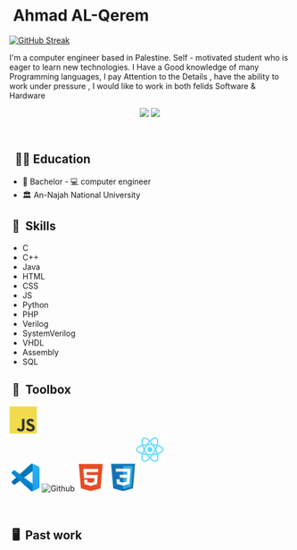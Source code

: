 # &nbsp;Ahmad AL-Qerem
[![GitHub Streak](https://streak-stats.demolab.com?user=Ahmad-Qerem&theme=dark&border_radius=4.8)](https://git.io/streak-stats)



I'm a computer engineer based in Palestine. Self - motivated student who is eager to learn new technologies. I Have a Good knowledge of many Programming languages, I pay Attention to the Details , have the ability to work under pressure , I would like to work in both felids Software & Hardware 
<p align="center">
    <a href="https://www.linkedin.com/in/ahmad-a-al-qerem-3b1b65248/"><img src="https://img.shields.io/badge/linkedin-%230177B5?style=flat&logo=linkedin&logoColor=white"/></a>
   <a href="https://leetcode.com/AHMADA_ALQEREM/"><img src="https://img.shields.io/badge/Leetcode-%EFE77F?style=flat&logo=leetcode&logoColor=yallow"/></a>
  </p>
&nbsp;

## &nbsp; 👨‍🎓 Education 
* 📃 Bachelor - 💻 computer engineer
* 🏛 An-Najah National University
&nbsp;

## &nbsp;📝 &nbsp;Skills
* C 
* C++
* Java
* HTML 
* CSS
* JS
* Python
* PHP	
* Verilog
* SystemVerilog
* VHDL 
* Assembly 
* SQL 

## &nbsp;🧰 &nbsp;Toolbox

<img  src="https://raw.githubusercontent.com/devicons/devicon/1119b9f84c0290e0f0b38982099a2bd027a48bf1/icons/javascript/javascript-original.svg" alt="JavaScript" width="50" height="50"/> &nbsp; <img  src="https://raw.githubusercontent.com/devicons/devicon/1119b9f84c0290e0f0b38982099a2bd027a48bf1/icons/react/react-original.svg" alt="ReactJS" width="50" height="50" style="margin:0 auto; display:block;"/> &nbsp;<img src="https://raw.githubusercontent.com/devicons/devicon/1119b9f84c0290e0f0b38982099a2bd027a48bf1/icons/vscode/vscode-original.svg" alt="VSCode" width="50" height="50"/>&nbsp;<img  src="https://github.com/CyrisXD/CyrisXD/raw/master/assets/Github.png" alt="Github"/>&nbsp;<img  src="https://raw.githubusercontent.com/devicons/devicon/1119b9f84c0290e0f0b38982099a2bd027a48bf1/icons/html5/html5-plain.svg" alt="HTML5" width="50" height="50"/> &nbsp;<img  src="https://raw.githubusercontent.com/devicons/devicon/1119b9f84c0290e0f0b38982099a2bd027a48bf1/icons/css3/css3-original.svg" alt="CSS3" width="50" height="50"/>


&nbsp;

## &nbsp;🖥 &nbsp;Past work

